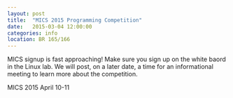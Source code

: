 ```yaml
---
layout: post
title:  "MICS 2015 Programming Competition"
date:   2015-03-04 12:00:00
categories: info
location: BR 165/166
---
```


MICS signup is fast approaching! Make sure you sign up on the white baord in the Linux lab.  We will post, on a later date, a time for an informational meeting to learn more about the competition.<p />MICS 2015 April 10-11